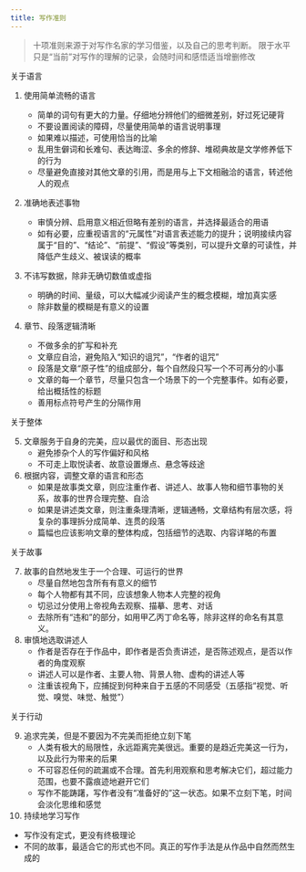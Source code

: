 ```yaml
---
title: 写作准则
---
```


> 十项准则来源于对写作名家的学习借鉴，以及自己的思考判断。
> 限于水平只是“当前”对写作的理解的记录，会随时间和感悟适当增删修改

关于语言

1. 使用简单流畅的语言
   - 简单的词句有更大的力量。仔细地分辨他们的细微差别，好过死记硬背
   - 不要设置阅读的障碍，尽量使用简单的语言说明事理
   - 如果难以描述，可使用恰当的比喻
   - 乱用生僻词和长难句、表达晦涩、多余的修辞、堆砌典故是文学修养低下的行为
   - 尽量避免直接对其他文章的引用，而是用与上下文相融洽的语言，转述他人的观点
2. 准确地表述事物
   
   - 审慎分辨、启用意义相近但略有差别的语言，并选择最适合的用语
   - 如有必要，应重视语言的“元属性”对语言表述能力的提升；说明接续内容属于“目的”、“结论”、“前提”、“假设”等类别，可以提升文章的可读性，并降低产生歧义、被误读的概率
3. 不讳写数据，除非无确切数值或虚指
   - 明确的时间、量级，可以大幅减少阅读产生的概念模糊，增加真实感
   - 除非数量的模糊是有意义的设置
4. 章节、段落逻辑清晰
   - 不做多余的扩写和补充
   - 文章应自洽，避免陷入“知识的诅咒”，“作者的诅咒”
   - 段落是文章“原子性”的组成部分，每个自然段只写一个不可再分的小事
   - 文章的每一个章节，尽量只包含一个场景下的一个完整事件。如有必要，给出概括性的标题
   - 善用标点符号产生的分隔作用

关于整体

5. 文章服务于自身的完美，应以最优的面目、形态出现
   - 避免掺杂个人的写作偏好和风格
   - 不可走上取悦读者、故意设置爆点、悬念等歧途
6. 根据内容，调整文章的语言和形态
   - 如果是故事类文章，则应注重作者、讲述人、故事人物和细节事物的关系，故事的世界合理完整、自洽
   - 如果是讲述类文章，则注重条理清晰，逻辑通畅，文章结构有层次感，将复杂的事理拆分成简单、连贯的段落
   - 篇幅也应该影响文章的整体构成，包括细节的选取、内容详略的布置

关于故事

7. 故事的自然地发生于一个合理、可运行的世界
   - 尽量自然地包含所有有意义的细节
   - 每个人物都有其不同，应该想象人物本人完整的视角
   - 切忌过分使用上帝视角去观察、描摹、思考、对话
   - 去除所有“违和”的部分，如用甲乙丙丁命名等，除非这样的命名有其意义。
8. 审慎地选取讲述人
   - 作者是否存在于作品中，即作者是否负责讲述，是否陈述观点，是否以作者的角度观察
   - 讲述人可以是作者、主要人物、背景人物、虚构的讲述人等
   - 注重该视角下，应捕捉到何种来自于五感的不同感受（五感指“视觉、听觉、嗅觉、味觉、触觉”）

关于行动

9. 追求完美，但是不要因为不完美而拒绝立刻下笔
   - 人类有极大的局限性，永远距离完美很远。重要的是趋近完美这一行为，以及此行为带来的后果
   - 不可容忍任何的疏漏或不合理。首先利用观察和思考解决它们，超过能力范围，也要不露痕迹地避开它们
   - 写作不能踌躇，写作者没有“准备好的”这一状态。如果不立刻下笔，时间会淡化思维和感觉
10. 持续地学习写作
   - 写作没有定式，更没有终极理论
   - 不同的故事，最适合它的形式也不同。真正的写作手法是从作品中自然而然生成的
